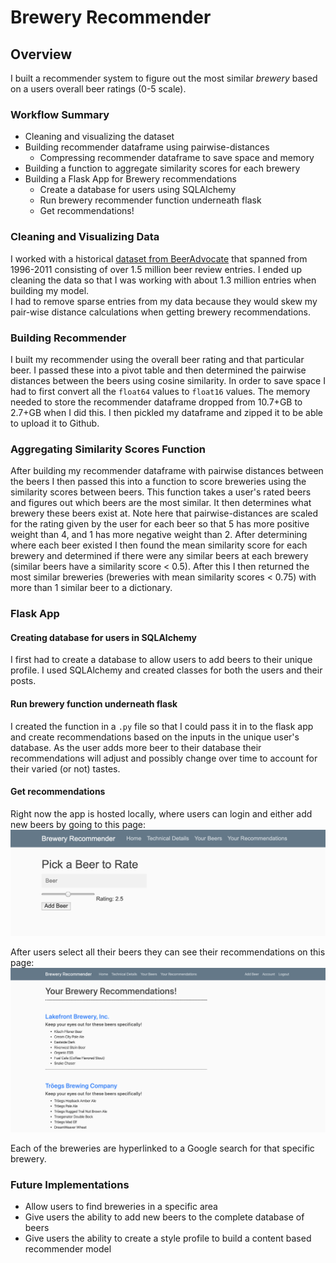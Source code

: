# Brewery Recommender

## Overview
I built a recommender system to figure out the most similar <em>brewery</em> based on a users overall beer ratings (0-5 scale).

### Workflow Summary
- Cleaning and visualizing the dataset
- Building recommender dataframe using pairwise-distances
  - Compressing recommender dataframe to save space and memory
- Building a function to aggregate similarity scores for each brewery
- Building a Flask App for Brewery recommendations
  - Create a database for users using SQLAlchemy
  - Run brewery recommender function underneath flask
  - Get recommendations!

### Cleaning and Visualizing Data
I worked with a historical [dataset from BeerAdvocate](https://www.kaggle.com/rdoume/beerreviews) that spanned from 1996-2011 consisting of over 1.5 million beer review entries. I ended up cleaning the data so that I was working with about 1.3 million entries when building my model.
<br>
I had to remove sparse entries from my data because they would skew my pair-wise distance calculations when getting brewery recommendations.

### Building Recommender
I built my recommender using the overall beer rating and that particular beer. I passed these into a pivot table and then determined the pairwise distances between the beers using cosine similarity. In order to save space I had to first convert all the `float64` values to `float16` values. The memory needed to store the recommender dataframe dropped from 10.7+GB to 2.7+GB when I did this. I then pickled my dataframe and zipped it to be able to upload it to Github.

### Aggregating Similarity Scores Function
After building my recommender dataframe with pairwise distances between the beers I then passed this into a function to score breweries using the similarity scores between beers. This function takes a user's rated beers and figures out which beers are the most similar. It then determines what brewery these beers exist at. Note here that pairwise-distances are scaled for the rating given by the user for each beer so that 5 has more positive weight than 4, and 1 has more negative weight than 2. After determining where each beer existed I then found the mean similarity score for each brewery and determined if there were any similar beers at each brewery (similar beers have a similarity score < 0.5). After this I then returned the most similar breweries (breweries with mean similarity scores < 0.75) with more than 1 similar beer to a dictionary.

### Flask App
#### Creating database for users in SQLAlchemy
I first had to create a database to allow users to add beers to their unique profile. I used SQLAlchemy and created classes for both the users and their posts.

#### Run brewery function underneath flask
I created the function in a `.py` file so that I could pass it in to the flask app and create recommendations based on the inputs in the unique user's database. As the user adds more beer to their database their recommendations will adjust and possibly change over time to account for their varied (or not) tastes.

#### Get recommendations
Right now the app is hosted locally, where users can login and either add new beers by going to this page:
![](images/pick_beers.png)

After users select all their beers they can see their recommendations on this page:
![](images/recommendations_flask.png)

Each of the breweries are hyperlinked to a Google search for that specific brewery.

### Future Implementations
- Allow users to find breweries in a specific area
- Give users the ability to add new beers to the complete database of beers
- Give users the ability to create a style profile to build a content based recommender model
